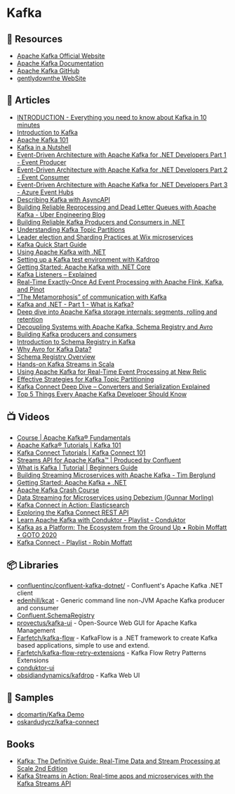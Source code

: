 # Kafka

## 📘 Resources
- [Apache Kafka Official Website](https://kafka.apache.org/)
- [Apache Kafka Documentation](https://kafka.apache.org/documentation/)
- [Apache Kafka GitHub](https://github.com/apache/kafka)
- [gentlydownthe WebSite](https://www.gentlydownthe.stream/)

## 📕 Articles
- [INTRODUCTION - Everything you need to know about Kafka in 10 minutes](https://kafka.apache.org/intro)
- [Introduction to Kafka](https://docs.confluent.io/platform/current/kafka/introduction.html)
- [Apache Kafka 101](https://developer.confluent.io/learn-kafka/apache-kafka/events/)
- [Kafka in a Nutshell](https://sookocheff.com/post/kafka/kafka-in-a-nutshell/)
- [Event-Driven Architecture with Apache Kafka for .NET Developers Part 1 - Event Producer](https://thecloudblog.net/post/event-driven-architecture-with-apache-kafka-for-net-developers-part-1-event-producer/)
- [Event-Driven Architecture with Apache Kafka for .NET Developers Part 2 - Event Consumer](https://thecloudblog.net/post/event-driven-architecture-with-apache-kafka-for-.net-developers-part-2-event-consumer/)
- [Event-Driven Architecture with Apache Kafka for .NET Developers Part 3 - Azure Event Hubs](https://thecloudblog.net/post/event-driven-architecture-with-apache-kafka-for-net-developers-part-3-azure-event-hubs/)
- [Describing Kafka with AsyncAPI](https://dalelane.co.uk/blog/?p=4219)
- [Building Reliable Reprocessing and Dead Letter Queues with Apache Kafka - Uber Engineering Blog](https://eng.uber.com/reliable-reprocessing/)
- [Building Reliable Kafka Producers and Consumers in .NET](https://thecloudblog.net/post/building-reliable-kafka-producers-and-consumers-in-net/)
- [Understanding Kafka Topic Partitions](https://medium.com/event-driven-utopia/understanding-kafka-topic-partitions-ae40f80552e8)
- [Leader election and Sharding Practices at Wix microservices](https://medium.com/wix-engineering/leader-election-and-sharding-practices-at-wix-microservices-6e6b853e4852)
- [Kafka Quick Start Guide](https://sookocheff.com/post/kafka/kafka-quick-start/)
- [Using Apache Kafka with .NET](https://www.red-gate.com/simple-talk/development/dotnet-development/using-apache-kafka-with-net/)
- [Setting up a Kafka test environment with Kafdrop](https://www.red-gate.com/simple-talk/development/dotnet-development/setting-up-a-kafka-test-environment-with-kafdrop/)
- [Getting Started: Apache Kafka with .NET Core](https://codeopinion.com/getting-started-apache-kafka-with-net-core/)
- [Kafka Listeners – Explained](https://www.confluent.io/blog/kafka-listeners-explained/)
- [Real-Time Exactly-Once Ad Event Processing with Apache Flink, Kafka, and Pinot](https://eng.uber.com/real-time-exactly-once-ad-event-processing/)
- [“The Metamorphosis” of communication with Kafka](https://blexin.com/en/blog-en/the-metamorphosis-of-communication-with-kafka/)
- [Kafka and .NET - Part 1 - What is Kafka?](https://blog.simontimms.com/2021/12/09/2021-12-09-kafka-and-.net/)
- [Deep dive into Apache Kafka storage internals: segments, rolling and retention](https://strimzi.io/blog/2021/12/17/kafka-segment-retention/)
- [Decoupling Systems with Apache Kafka, Schema Registry and Avro](https://www.confluent.io/blog/decoupling-systems-with-apache-kafka-schema-registry-and-avro/)
- [Building Kafka producers and consumers](https://engineering.chrobinson.com/dotnet-avro/guides/kafka/)
- [Introduction to Schema Registry in Kafka](https://medium.com/slalom-technology/introduction-to-schema-registry-in-kafka-915ccf06b902)
- [Why Avro for Kafka Data?](https://www.confluent.io/blog/avro-kafka-data/)
- [Schema Registry Overview](https://docs.confluent.io/platform/current/schema-registry/index.html)
- [Hands-on Kafka Streams in Scala](https://softwaremill.com/hands-on-kafka-streams-in-scala/)
- [Using Apache Kafka for Real-Time Event Processing at New Relic](https://newrelic.com/blog/how-to-relic/apache-kafka-event-processing)
- [Effective Strategies for Kafka Topic Partitioning](https://newrelic.com/blog/best-practices/effective-strategies-kafka-topic-partitioning)
- [Kafka Connect Deep Dive – Converters and Serialization Explained](https://www.confluent.io/blog/kafka-connect-deep-dive-converters-serialization-explained/)
- [Top 5 Things Every Apache Kafka Developer Should Know](https://www.confluent.io/en-gb/blog/5-things-every-kafka-developer-should-know/)
## 📺 Videos
- [Course | Apache Kafka® Fundamentals](https://www.youtube.com/playlist?list=PLa7VYi0yPIH2PelhRHoFR5iQgflg-y6JA)
- [Apache Kafka® Tutorials | Kafka 101](https://www.youtube.com/playlist?list=PLa7VYi0yPIH0KbnJQcMv5N9iW8HkZHztH)
- [Kafka Connect Tutorials | Kafka Connect 101](https://www.youtube.com/playlist?list=PLa7VYi0yPIH1MB2n2w8pMZguffCDu2L4Y)
- [Streams API for Apache Kafka™ | Produced by Confluent](https://www.youtube.com/playlist?list=PLa7VYi0yPIH1vDclVOB49xUruBAWkOCZD)
- [What is Kafka | Tutorial | Beginners Guide](https://www.youtube.com/watch?v=heR3I3Wxgro)
- [Building Streaming Microservices with Apache Kafka - Tim Berglund](https://www.youtube.com/watch?v=mad84vBHYlY)
- [Getting Started: Apache Kafka + .NET](https://www.youtube.com/watch?v=n_IQq3pze0s)
- [Apache Kafka Crash Course](https://www.youtube.com/watch?v=R873BlNVUB4)
- [Data Streaming for Microservices using Debezium (Gunnar Morling)](https://www.youtube.com/watch?v=NawsloOoFo0)
- [Kafka Connect in Action: Elasticsearch](https://www.youtube.com/watch?v=Cq-2eGxOCc8)
- [Exploring the Kafka Connect REST API](https://www.youtube.com/watch?v=1EenWEm-5dg)
- [Learn Apache Kafka with Conduktor - Playlist - Conduktor](https://www.youtube.com/playlist?list=PLYmXYyXCMsfMMhiKPw4k1FF7KWxOEajsA)
- [Kafka as a Platform: The Ecosystem from the Ground Up • Robin Moffatt • GOTO 2020](https://www.youtube.com/watch?v=qjTZ4UeJdoI)
- [Kafka Connect - Playlist - Robin Moffatt](https://www.youtube.com/playlist?list=PL5T99fPsK7ppB_AbZhBhTyKHtHWZLWIJ8)
## 📦 Libraries
- [confluentinc/confluent-kafka-dotnet/](https://github.com/confluentinc/confluent-kafka-dotnet/) - Confluent's Apache Kafka .NET client
- [edenhill/kcat](https://github.com/edenhill/kcat) - Generic command line non-JVM Apache Kafka producer and consumer
- [Confluent.SchemaRegistry](https://www.nuget.org/packages/Confluent.SchemaRegistry/)
- [provectus/kafka-ui](https://github.com/provectus/kafka-ui) - Open-Source Web GUI for Apache Kafka Management
- [Farfetch/kafka-flow](https://github.com/Farfetch/kafka-flow) - KafkaFlow is a .NET framework to create Kafka based applications, simple to use and extend.
- [Farfetch/kafka-flow-retry-extensions](https://github.com/Farfetch/kafka-flow-retry-extensions) - Kafka Flow Retry Patterns Extensions
- [conduktor-ui](https://www.conduktor.io/conduktor-ui)
- [obsidiandynamics/kafdrop](https://github.com/obsidiandynamics/kafdrop) - Kafka Web UI
## 🚀 Samples
- [dcomartin/Kafka.Demo](https://github.com/dcomartin/Kafka.Demo)
- [oskardudycz/kafka-connect](https://github.com/oskardudycz/kafka-connect)

## Books
- [Kafka: The Definitive Guide: Real-Time Data and Stream Processing at Scale 2nd Edition](https://www.amazon.com/Kafka-Definitive-Real-Time-Stream-Processing/dp/1492043087/)
- [Kafka Streams in Action: Real-time apps and microservices with the Kafka Streams API](https://www.amazon.com/Kafka-Streams-Action-Real-time-microservices/dp/1617294470/)